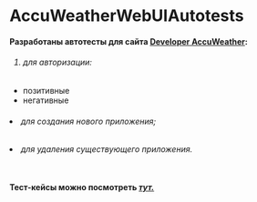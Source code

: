 <h1> AccuWeatherWebUIAutotests </h1>
<h4><b>Разработаны автотесты для сайта <a href="https://developer.accuweather.com/">Developer AccuWeather</a>:</b></42><br>
<h6><ol><li><i>для авторизации:</i></li></h6>
<ul>
  <li>позитивные</li>
  <li>негативные</li>
</ul>
<h6><li><i>для создания нового приложения;</i></li></h6>
<h6><li><i>для удаления существующего приложения.</i></li></ol></h6>
<br>
<b>Тест-кейсы можно посмотреть <i><a href="https://docs.google.com/spreadsheets/d/19OGLU2VpDEI8ScSmPuKU6Esxt392eqM6eLdnv9mRHrI/edit?usp=sharing">тут.</a></i><b>
